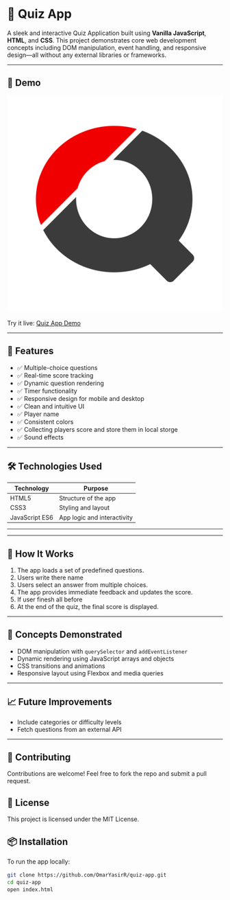 # 🎯 Quiz App

A sleek and interactive Quiz Application built using **Vanilla JavaScript**, **HTML**, and **CSS**. This project demonstrates core web development concepts including DOM manipulation, event handling, and responsive design—all without any external libraries or frameworks.

---

## 📸 Demo

![Quiz App Screenshot](mainlogo.png)

Try it live: [Quiz App Demo](https://quize-r74gtn0y8-omaryasirrs-projects.vercel.app/)

---

## 🚀 Features

- ✅ Multiple-choice questions  
- ✅ Real-time score tracking  
- ✅ Dynamic question rendering  
- ✅ Timer functionality
- ✅ Responsive design for mobile and desktop  
- ✅ Clean and intuitive UI
- ✅ Player name
- ✅ Consistent colors
- ✅ Collecting players score and store them in local storge
- ✅ Sound effects


---

## 🛠️ Technologies Used

| Technology     | Purpose                        |
|----------------|--------------------------------|
| HTML5          | Structure of the app           |
| CSS3           | Styling and layout             |
| JavaScript ES6 | App logic and interactivity    |

---


---

## 📖 How It Works

1. The app loads a set of predefined questions.
2. Users write there name
3. Users select an answer from multiple choices.
4. The app provides immediate feedback and updates the score.
5. If user finesh all before
6. At the end of the quiz, the final score is displayed.

---

## 🧠 Concepts Demonstrated

- DOM manipulation with `querySelector` and `addEventListener`  
- Dynamic rendering using JavaScript arrays and objects  
- CSS transitions and animations  
- Responsive layout using Flexbox and media queries  

---

## 📈 Future Improvements

- Include categories or difficulty levels  
- Fetch questions from an external API  

---

## 🙌 Contributing

Contributions are welcome! Feel free to fork the repo and submit a pull request.



## 📄 License

This project is licensed under the MIT License.



## 📦 Installation

To run the app locally:

```bash
git clone https://github.com/OmarYasirR/quiz-app.git
cd quiz-app
open index.html


